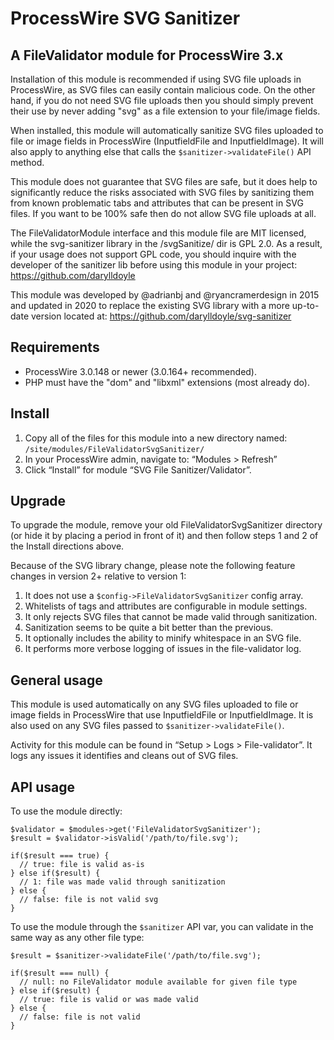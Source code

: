# ProcessWire SVG Sanitizer 

## A FileValidator module for ProcessWire 3.x

Installation of this module is recommended if using SVG file uploads
in ProcessWire, as SVG files can easily contain malicious code. On the other hand,
if you do not need SVG file uploads then you should simply prevent their use by
never adding "svg" as a file extension to your file/image fields. 

When installed, this module will automatically sanitize SVG files uploaded to file 
or image fields in ProcessWire (InputfieldFile and InputfieldImage). It will also
apply to anything else that calls the `$sanitizer->validateFile()` API method.

This module does not guarantee that SVG files are safe, but it does help to 
significantly reduce the risks associated with SVG files by sanitizing them from
known problematic tabs and attributes that can be present in SVG files. If you 
want to be 100% safe then do not allow SVG file uploads at all. 

The FileValidatorModule interface and this module file are MIT licensed,
while the svg-sanitizer library in the /svgSanitize/ dir is GPL 2.0.
As a result, if your usage does not support GPL code, you should inquire with 
the developer of the sanitizer lib before using this module in your project: 
<https://github.com/darylldoyle>

This module was developed by @adrianbj and @ryancramerdesign in 2015 and updated
in 2020 to replace the existing SVG library with a more up-to-date version located
at: <https://github.com/darylldoyle/svg-sanitizer>


## Requirements

- ProcessWire 3.0.148 or newer (3.0.164+ recommended). 
- PHP must have the "dom" and "libxml" extensions (most already do).


## Install

1. Copy all of the files for this module into a new directory named:
   `/site/modules/FileValidatorSvgSanitizer/`
2. In your ProcessWire admin, navigate to: “Modules > Refresh”
3. Click “Install” for module “SVG File Sanitizer/Validator”. 


## Upgrade

To upgrade the module, remove your old FileValidatorSvgSanitizer directory
(or hide it by placing a period in front of it) and then follow steps 1 
and 2 of the Install directions above. 

Because of the SVG library change, please note the following feature changes
in version 2+ relative to version 1: 

1. It does not use a `$config->FileValidatorSvgSanitizer` config array.
2. Whitelists of tags and attributes are configurable in module settings.
3. It only rejects SVG files that cannot be made valid through sanitization.
4. Sanitization seems to be quite a bit better than the previous. 
5. It optionally includes the ability to minify whitespace in an SVG file.
6. It performs more verbose logging of issues in the file-validator log. 


## General usage

This module is used automatically on any SVG files uploaded to file or image
fields in ProcessWire that use InputfieldFile or InputfieldImage. It is also
used on any SVG files passed to `$sanitizer->validateFile()`.

Activity for this module can be found in “Setup > Logs > File-validator”. 
It logs any issues it identifies and cleans out of SVG files.

## API usage

To use the module directly:
~~~~~
$validator = $modules->get('FileValidatorSvgSanitizer');
$result = $validator->isValid('/path/to/file.svg'); 

if($result === true) {
  // true: file is valid as-is
} else if($result) {
  // 1: file was made valid through sanitization
} else {
  // false: file is not valid svg
}
~~~~~
To use the module through the `$sanitizer` API var, you can validate
in the same way as any other file type: 
~~~~~
$result = $sanitizer->validateFile('/path/to/file.svg'); 

if($result === null) {
  // null: no FileValidator module available for given file type
} else if($result) {
  // true: file is valid or was made valid
} else {
  // false: file is not valid
}
~~~~~



